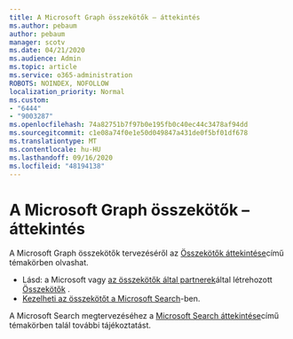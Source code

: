 ```yaml
---
title: A Microsoft Graph összekötők – áttekintés
ms.author: pebaum
author: pebaum
manager: scotv
ms.date: 04/21/2020
ms.audience: Admin
ms.topic: article
ms.service: o365-administration
ROBOTS: NOINDEX, NOFOLLOW
localization_priority: Normal
ms.custom:
- "6444"
- "9003287"
ms.openlocfilehash: 74a82751b7f97b0e195fb0c40ec44c3478af94dd
ms.sourcegitcommit: c1e08a74f0e1e50d049847a431de0f5bf01df678
ms.translationtype: MT
ms.contentlocale: hu-HU
ms.lasthandoff: 09/16/2020
ms.locfileid: "48194138"
---
```

# <a name="overview-of-microsoft-graph-connectors"></a>A Microsoft Graph összekötők – áttekintés

A Microsoft Graph összekötők tervezéséről az  [Összekötők áttekintése](https://docs.microsoft.com/microsoftsearch/connectors-overview)című témakörben olvashat.

- Lásd: a Microsoft vagy [az összekötők által partnerek](https://docs.microsoft.com/microsoftsearch/connectors-gallery#Partners)által létrehozott [Összekötők](https://docs.microsoft.com/microsoftsearch/connectors-gallery#Microsoft) .
- [Kezelheti az összekötőt a Microsoft Search](https://docs.microsoft.com/microsoftsearch/manage-connector)-ben.

A Microsoft Search megtervezéséhez a  [Microsoft Search áttekintése](https://docs.microsoft.com/microsoftsearch/overview-microsoft-search)című témakörben talál további tájékoztatást.
